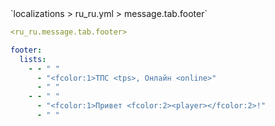 <!--@include: @/parts/module/message/tab/footer.md#title-->
<!--@include: @/parts/words.md#path--> `localizations > ru_ru.yml > message.tab.footer`

<!--@include: @/parts/module/message/tab/footer.md#explanation-->

<!--@include: @/parts/words.md#edit-->
```yaml
<ru_ru.message.tab.footer>
```

<!--@include: @/parts/words.md#default-->
```yaml
footer:
  lists:
    - - " "
      - "<fcolor:1>ТПС <tps>, Онлайн <online>"
      - " "
    - - " "
      - "<fcolor:1>Привет <fcolor:2><player></fcolor:2>!"
      - " "
```

<!--@include: @/parts/module/message/tab/footer.md#parameters-->
<!--@include: @/parts/module/message/tab/footer.md#localization-->

